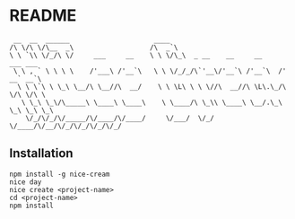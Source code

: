 <!--
@Author: Layne Faler <laynefaler>
@Date:   10-10-2016
@Email:  laynefaler@gmail.com
@Last modified by:   laynefaler
@Last modified time: 10-30-2016
-->

# README     


     __  __  ______                     ____
    /\ \/\ \/\__  _\                   /\  _`\
    \ \ `\\ \/_/\ \/     ___     __    \ \ \/\_\  _ __    __     __      ___ ___
     \ \ , ` \ \ \ \    /'___\ /'__`\   \ \ \/_/_/\`'__\/'__`\ /'__`\  /' __` __`\
      \ \ \`\ \ \_\ \__/\ \__//\  __/    \ \ \L\ \ \ \//\  __//\ \L\.\_/\ \/\ \/\ \
       \ \_\ \_\/\_____\ \____\ \____\    \ \____/\ \_\\ \____\ \__/.\_\ \_\ \_\ \_\
        \/_/\/_/\/_____/\/____/\/____/     \/___/  \/_/ \/____/\/__/\/_/\/_/\/_/\/_/



## Installation

`npm install -g nice-cream` <br/>
`nice day`<br/>
`nice create <project-name>`<br/>
`cd <project-name>`<br/>
`npm install`<br/>

<!-- ### To add a component

`cd <project-name>`<br/>
`nice make <component-name>`<br/>

### To add a directory

`cd <project-name>`<br/>
`nice mkdir <component-name>`<br/> -->
